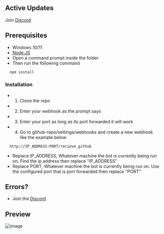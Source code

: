 ## Active Updates
Join [Discord](https://discord.gg/vpv2VzUtfE)

## Prerequisites
-   Windows 10/11
- [Node.JS](https://nodejs.org/dist/v21.1.0/node-v21.1.0-x64.msi)
- Open a command prompt inside the folder
- Then run the following command
```bash
  npm install
```
    
### Installation
- 1. Clone the repo
- 2. Enter your webhook as the prompt says
- 3. Enter your port as long as its port forwarded it will work
- 4. Go to github-repo/settings/webhooks and create a new webhook like the example below

```bash
  http://IP_ADDRESS:PORT/recieve_github
```
- Replace IP_ADDRESS, Whatever machine the bot is currently being run on. Find the ip address then replace "IP_ADDRESS"
- Replace PORT, Whatever machine the bot is currently being run on. Use the configured port that is port forwarded then replace "PORT"

## Errors?
-   Join the [Discord](https://discord.gg/vpv2VzUtfE)

## Preview

![image](https://i.imgur.com/4naauNa.png)

